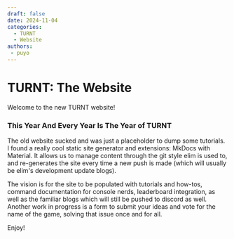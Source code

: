 ```yaml
---
draft: false
date: 2024-11-04 
categories:
  - TURNT
  - Website
authors:
 - puyo
---
```


# TURNT: The Website

Welcome to the new TURNT website!

<!-- more -->

### This Year And Every Year Is The Year of TURNT

The old website sucked and was just a placeholder to dump some tutorials. I found a really cool static site generator and extensions: MkDocs with Material. It allows us to manage content through the git style elim is used to, and re-generates the site every time a new push is made (which will usually be elim's development update blogs).

The vision is for the site to be populated with tutorials and how-tos, command documentation for console nerds, leaderboard integration, as well as the familiar blogs which will still be pushed to discord as well. Another work in progress is a form to submit your ideas and vote for the name of the game, solving that issue once and for all.

Enjoy!